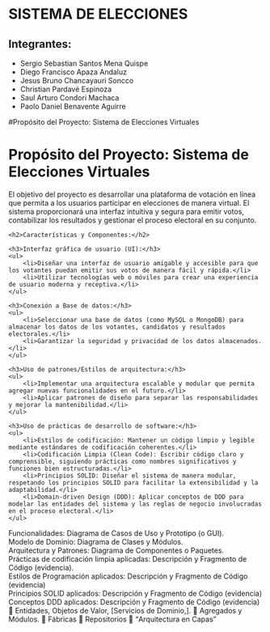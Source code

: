 # SISTEMA DE ELECCIONES

## Integrantes:

- Sergio Sebastian Santos Mena Quispe
- Diego Francisco Apaza Andaluz
- Jesus Bruno Chancayauri Soncco
- Christian Pardavé Espinoza
- Saul Arturo Condori Machaca
- Paolo Daniel Benavente Aguirre
  

#Propósito del Proyecto: Sistema de Elecciones Virtuales
<br>

<h1>Propósito del Proyecto: Sistema de Elecciones Virtuales</h1>
    <p>El objetivo del proyecto es desarrollar una plataforma de votación en línea que permita a los usuarios participar en elecciones de manera virtual. El sistema proporcionará una interfaz intuitiva y segura para emitir votos, contabilizar los resultados y gestionar el proceso electoral en su conjunto.</p>
    
    <h2>Características y Componentes:</h2>
    
    <h3>Interfaz gráfica de usuario (UI):</h3>
    <ul>
        <li>Diseñar una interfaz de usuario amigable y accesible para que los votantes puedan emitir sus votos de manera fácil y rápida.</li>
        <li>Utilizar tecnologías web o móviles para crear una experiencia de usuario moderna y receptiva.</li>
    </ul>
    
    <h3>Conexión a Base de datos:</h3>
    <ul>
        <li>Seleccionar una base de datos (como MySQL o MongoDB) para almacenar los datos de los votantes, candidatos y resultados electorales.</li>
        <li>Garantizar la seguridad y privacidad de los datos almacenados.</li>
    </ul>
    
    <h3>Uso de patrones/Estilos de arquitectura:</h3>
    <ul>
        <li>Implementar una arquitectura escalable y modular que permita agregar nuevas funcionalidades en el futuro.</li>
        <li>Aplicar patrones de diseño para separar las responsabilidades y mejorar la mantenibilidad.</li>
    </ul>
    
    <h3>Uso de prácticas de desarrollo de software:</h3>
    <ul>
        <li>Estilos de codificación: Mantener un código limpio y legible mediante estándares de codificación coherentes.</li>
        <li>Codificación Limpia (Clean Code): Escribir código claro y comprensible, siguiendo prácticas como nombres significativos y funciones bien estructuradas.</li>
        <li>Principios SOLID: Diseñar el sistema de manera modular, respetando los principios SOLID para facilitar la extensibilidad y la adaptabilidad.</li>
        <li>Domain-driven Design (DDD): Aplicar conceptos de DDD para modelar las entidades del sistema y las reglas de negocio involucradas en el proceso electoral.</li>
    </ul>

Funcionalidades: Diagrama de Casos de Uso y Prototipo (o GUI). <br>
Modelo de Dominio: Diagrama de Clases y Módulos. <br>
Arquitectura y Patrones: Diagrama de Componentes o Paquetes. <br>
Prácticas de codificación limpia aplicadas: Descripción y Fragmento de Código (evidencia). <br>
Estilos de Programación aplicados: Descripción y Fragmento de Código (evidencia) <br>
Principios SOLID aplicados: Descripción y Fragmento de Código (evidencia) <br>
Conceptos DDD aplicados: Descripción y Fragmento de Código (evidencia) <br>
     Entidades, Objetos de Valor, [Servicios de Dominio,].
     Agregados y Módulos.
     Fábricas
     Repositorios
     “Arquitectura en Capas”
